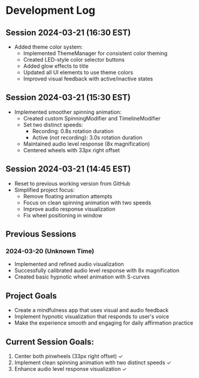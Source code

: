 # Development Log

## Session 2024-03-21 (16:30 EST)
- Added theme color system:
  - Implemented ThemeManager for consistent color theming
  - Created LED-style color selector buttons
  - Added glow effects to title
  - Updated all UI elements to use theme colors
  - Improved visual feedback with active/inactive states

## Session 2024-03-21 (15:30 EST)
- Implemented smoother spinning animation:
  - Created custom SpinningModifier and TimelineModifier
  - Set two distinct speeds:
    - Recording: 0.8s rotation duration
    - Active (not recording): 3.0s rotation duration
  - Maintained audio level response (8x magnification)
  - Centered wheels with 33px right offset

## Session 2024-03-21 (14:45 EST)
- Reset to previous working version from GitHub
- Simplified project focus:
  - Remove floating animation attempts
  - Focus on clean spinning animation with two speeds
  - Improve audio response visualization
  - Fix wheel positioning in window

## Previous Sessions
### 2024-03-20 (Unknown Time)
- Implemented and refined audio visualization
- Successfully calibrated audio level response with 8x magnification
- Created basic hypnotic wheel animation with S-curves

## Project Goals
- Create a mindfulness app that uses visual and audio feedback
- Implement hypnotic visualization that responds to user's voice
- Make the experience smooth and engaging for daily affirmation practice

## Current Session Goals:
1. Center both pinwheels (33px right offset) ✓
2. Implement clean spinning animation with two distinct speeds ✓
3. Enhance audio level response visualization ✓